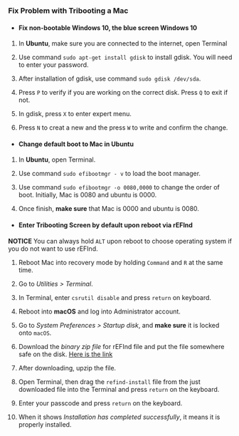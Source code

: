 ### Fix Problem with Tribooting a Mac

- #### Fix non-bootable Windows 10, the blue screen Windows 10
1. In **Ubuntu**, make sure you are connected to the internet, open Terminal

2. Use command `sudo apt-get install gdisk` to install gdisk. You will need to enter your password.

3. After installation of gdisk, use command `sudo gdisk /dev/sda`.

4. Press `P` to verify if you are working on the correct disk. Press `Q` to exit if not.

5. In gdisk, press `X` to enter expert menu.

6. Press `N` to creat a new and the press `W` to write and confirm the change.


- #### Change default boot to Mac in Ubuntu
1. In **Ubuntu**, open Terminal.

2. Use command `sudo efibootmgr - v` to load the boot manager.

3. Use command `sudo efibootmgr -o 0080,0000` to change the order of boot. Initially, Mac is 0080 and ubuntu is 0000.

4. Once finish, **make sure** that Mac is 0000 and ubuntu is 0080.


- #### Enter Tribooting Screen by default upon reboot via rEFInd
**NOTICE** You can always hold `ALT` upon reboot to choose operating system if you do not want to use rEFInd.


1. Reboot Mac into recovery mode by holding `Command` and `R` at the same time.

2. Go to _Utilities > Terminal_.

3. In Terminal, enter `csrutil disable` and press `return` on keyboard.

4. Reboot into **macOS** and log into Administrator account.

5. Go to _System Preferences > Startup disk_, and **make sure** it is locked onto `macOS`.

6. Download the _binary zip file_ for rEFInd file and put the file somewhere safe on the disk. [Here is the link](http://www.rodsbooks.com/refind/getting.html)

7. After downloading, upzip the file.

8. Open Terminal, then drag the `refind-install` file from the just downloaded file into the Terminal and press `return` on the keyboard.

9. Enter your passcode and press `return` on the keyboard.

10. When it shows _Installation has completed successfully_, it means it is properly installed.
